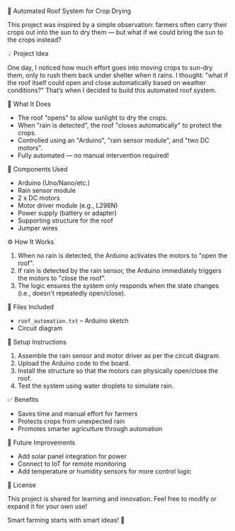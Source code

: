 🌾 Automated Roof System for Crop Drying

This project was inspired by a simple observation: farmers often carry their crops out into the sun to dry them — but what if we could bring the sun to the crops instead?

💡 Project Idea

One day, I noticed how much effort goes into moving crops to sun-dry them, only to rush them back under shelter when it rains. I thought: "what if the roof itself could open and close automatically based on weather conditions?" That’s when I decided to build this automated roof system.

🚀 What It Does

- The roof "opens" to allow sunlight to dry the crops.
- When "rain is detected", the roof "closes automatically" to protect the crops.
- Controlled using an "Arduino", "rain sensor module", and "two DC motors".
- Fully automated — no manual intervention required!

 🧰 Components Used

- Arduino (Uno/Nano/etc.)
- Rain sensor module
- 2 x DC motors
- Motor driver module (e.g., L298N)
- Power supply (battery or adapter)
- Supporting structure for the roof
- Jumper wires

⚙️ How It Works

1. When no rain is detected, the Arduino activates the motors to "open the roof".
2. If rain is detected by the rain sensor, the Arduino immediately triggers the motors to "close the roof".
3. The logic ensures the system only responds when the state changes (i.e., doesn't repeatedly open/close).

📂 Files Included

- `roof_automation.txt` – Arduino sketch
- Circuit diagram

 🔧 Setup Instructions

1. Assemble the rain sensor and motor driver as per the circuit diagram.
2. Upload the Arduino code to the board.
3. Install the structure so that the motors can physically open/close the roof.
4. Test the system using water droplets to simulate rain.

 ✅ Benefits

- Saves time and manual effort for farmers
- Protects crops from unexpected rain
- Promotes smarter agriculture through automation



 🔄 Future Improvements

- Add solar panel integration for power
- Connect to IoT for remote monitoring
- Add temperature or humidity sensors for more control logic


 📝 License

This project is shared for learning and innovation. Feel free to modify or expand it for your own use!


Smart farming starts with smart ideas! 🌱
